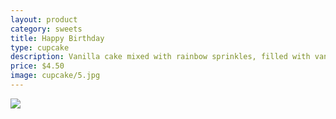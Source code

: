 ```yaml
---
layout: product
category: sweets
title: Happy Birthday
type: cupcake
description: Vanilla cake mixed with rainbow sprinkles, filled with vanilla buttercream mixed with rainbow sprinkles and topped with vanilla cream cheese frosting edged with rainbow sprinkles and a yellow rosette in the center.
price: $4.50
image: cupcake/5.jpg
---
```


![]({{site.baseurl}}/images/cupcake/5.jpg)

